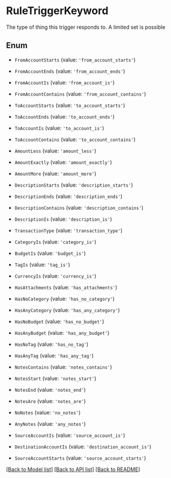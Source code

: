 # RuleTriggerKeyword

The type of thing this trigger responds to. A limited set is possible

## Enum

* `FromAccountStarts` (value: `'from_account_starts'`)

* `FromAccountEnds` (value: `'from_account_ends'`)

* `FromAccountIs` (value: `'from_account_is'`)

* `FromAccountContains` (value: `'from_account_contains'`)

* `ToAccountStarts` (value: `'to_account_starts'`)

* `ToAccountEnds` (value: `'to_account_ends'`)

* `ToAccountIs` (value: `'to_account_is'`)

* `ToAccountContains` (value: `'to_account_contains'`)

* `AmountLess` (value: `'amount_less'`)

* `AmountExactly` (value: `'amount_exactly'`)

* `AmountMore` (value: `'amount_more'`)

* `DescriptionStarts` (value: `'description_starts'`)

* `DescriptionEnds` (value: `'description_ends'`)

* `DescriptionContains` (value: `'description_contains'`)

* `DescriptionIs` (value: `'description_is'`)

* `TransactionType` (value: `'transaction_type'`)

* `CategoryIs` (value: `'category_is'`)

* `BudgetIs` (value: `'budget_is'`)

* `TagIs` (value: `'tag_is'`)

* `CurrencyIs` (value: `'currency_is'`)

* `HasAttachments` (value: `'has_attachments'`)

* `HasNoCategory` (value: `'has_no_category'`)

* `HasAnyCategory` (value: `'has_any_category'`)

* `HasNoBudget` (value: `'has_no_budget'`)

* `HasAnyBudget` (value: `'has_any_budget'`)

* `HasNoTag` (value: `'has_no_tag'`)

* `HasAnyTag` (value: `'has_any_tag'`)

* `NotesContains` (value: `'notes_contains'`)

* `NotesStart` (value: `'notes_start'`)

* `NotesEnd` (value: `'notes_end'`)

* `NotesAre` (value: `'notes_are'`)

* `NoNotes` (value: `'no_notes'`)

* `AnyNotes` (value: `'any_notes'`)

* `SourceAccountIs` (value: `'source_account_is'`)

* `DestinationAccountIs` (value: `'destination_account_is'`)

* `SourceAccountStarts` (value: `'source_account_starts'`)

[[Back to Model list]](../README.md#documentation-for-models) [[Back to API list]](../README.md#documentation-for-api-endpoints) [[Back to README]](../README.md)
